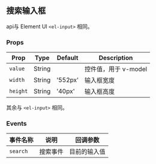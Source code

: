 ## 搜索输入框

api与 Element UI `<el-input>` 相同。

### Props

| Prop | Type | Default | Description |
|---|---|---|---|
| `value` | String | | 控件值，用于 v-model |
| `width` | String | '552px' | 输入框宽度 |
| `height` | String | '40px' | 输入框高度 |

其余与 `<el-input>` 相同。

### Events

| 事件名称 | 说明 | 回调参数 |
|---|---|---|
| `search` | 搜索事件 | 目前的输入值 |
